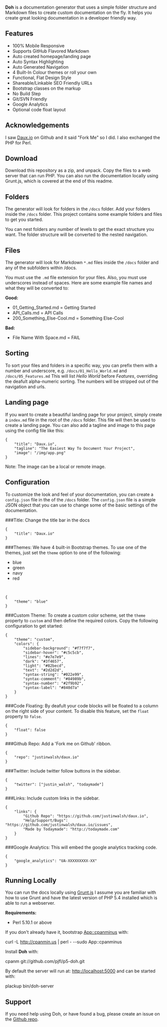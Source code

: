 **Doh** is a documentation generator that uses a simple folder
  structure and Markdown files to create custom documentation on the
  fly. It helps you create great looking documentation in a developer
  friendly way.

## Features

* 100% Mobile Responsive
* Supports GitHub Flavored Markdown
* Auto created homepage/landing page
* Auto Syntax Highlighting
* Auto Generated Navigation
* 4 Built-In Colour themes or roll your own
* Functional, Flat Design Style
* Shareable/Linkable SEO Friendly URLs
* Bootstrap classes on the markup
* No Build Step
* Git/SVN Friendly
* Google Analytics
* Optional code float layout

## Acknowledgements

I saw [Daux.io](https://github.com/justinwalsh/daux.io) on Github and it
said "Fork Me" so I did. I also exchanged the PHP for Perl.

## Download

Download this repository as a zip, and unpack. Copy the files to a web
server that can run PHP. You can also run the documentation locally
using Grunt.js, which is covered at the end of this readme.

## Folders

The generator will look for folders in the `/docs` folder. Add your
folders inside the `/docs` folder. This project contains some example
folders and files to get you started.

You can nest folders any number of levels to get the exact structure
you want. The folder structure will be converted to the nested
navigation.

## Files

The generator will look for Markdown `*.md` files inside the `/docs`
folder and any of the subfolders within /docs.

You must use the `.md` file extension for your files. Also, you must
use underscores instead of spaces. Here are some example file names
and what they will be converted to:

**Good:**

* 01_Getting_Started.md = Getting Started
* API_Calls.md = API Calls
* 200_Something_Else-Cool.md = Something Else-Cool

**Bad:**

* File Name With Space.md = FAIL

## Sorting

To sort your files and folders in a specific way, you can prefix them
with a number and underscore, e.g. `/docs/01_Hello_World.md` and
`/docs/05_Features.md` This will list *Hello World* before *Features*,
overriding the deafult alpha-numeric sorting. The numbers will be
stripped out of the navigation and urls.

## Landing page

If you want to create a beautiful landing page for your project,
simply create a `index.md` file in the root of the `/docs`
folder. This file will then be used to create a landing page. You can
also add a tagline and image to this page using the config file like
this:

	{
		"title": "Daux.io",
		"tagline": "The Easiest Way To Document Your Project",
		"image": "/img/app.png"
	}

Note: The image can be a local or remote image.

## Configuration

To customize the look and feel of your documentation, you can create a
`config.json` file in the of the `/docs` folder. The `config.json`
file is a simple JSON object that you can use to change some of the
basic settings of the documentation.

###Title:
Change the title bar in the docs

	{
		"title": "Daux.io"
	}

###Themes:
We have 4 built-in Bootstrap themes. To use one of the themes, just
set the `theme` option to one of the following:

* blue
* green
* navy
* red

_&nbsp;_

	{
		"theme": "blue"
	}

###Custom Theme:
To create a custom color scheme, set the `theme` property to `custom`
and then define the required colors. Copy the following configuration
to get started:

	{
		"theme": "custom",
		"colors": {
			"sidebar-background": "#f7f7f7",
			"sidebar-hover": "#c5c5cb",
			"lines": "#e7e7e9",
			"dark": "#3f4657",
			"light": "#82becd",
			"text": "#2d2d2d",
			"syntax-string": "#022e99",
			"syntax-comment": "#84989b",
			"syntax-number": "#2f9b92",
			"syntax-label": "#840d7a"
		}
	}

###Code Floating:
By deafult your code blocks will be floated to a column on the right
side of your content. To disable this feature, set the `float`
property to `false`.

	{
		"float": false
	}


###Github Repo:
Add a 'Fork me on Github' ribbon.

	{
		"repo": "justinwalsh/daux.io"
	}

###Twitter:
Include twitter follow buttons in the sidebar.

	{
		"twitter": ["justin_walsh", "todaymade"]
	}

###Links:
Include custom links in the sidebar.

	{
		"links": {
			"Github Repo": "https://github.com/justinwalsh/daux.io",
			"Help/Support/Bugs": "https://github.com/justinwalsh/daux.io/issues",
			"Made by Todaymade": "http://todaymade.com"
		}
	}

###Google Analytics:
This will embed the google analytics tracking code.

	{
		"google_analytics": "UA-XXXXXXXXX-XX"
	}

## Running Locally

You can run the docs locally using <a href="http://gruntjs.com/"
target="_blank">Grunt.js</a> I assume you are familiar with how to use
Grunt and have the latest version of PHP 5.4 installed which is able
to run a webserver.

**Requirements:**

* Perl 5.10.1 or above

If you don't already have it, bootstrap
[App::cpanminus](https://metacpan.org/module/App::cpanminus) with:

   curl -L http://cpanmin.us | perl - --sudo App::cpanminus

Install **Doh** with:

   cpanm git://github.com/pjfl/p5-doh.git

By default the server will run at: <a href="http://localhost:5000"
target="_blank">http://localhost:5000</a> and can be started with:

   plackup bin/doh-server

## Support

If you need help using Doh, or have found a bug, please create an
issue on the <a href="https://github.com/pjfl/p5-doh/issues"
target="_blank">Github repo</a>.
